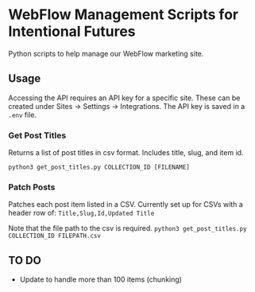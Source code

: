 # WebFlow Management Scripts for Intentional Futures

Python scripts to help manage our WebFlow marketing site.

## Usage
Accessing the API requires an API key for a specific site. These can be created under Sites -> Settings -> Integrations. The API key is saved in a `.env` file.

### Get Post Titles
Returns a list of post titles in csv format. Includes title, slug, and item id.

```python3 get_post_titles.py COLLECTION_ID [FILENAME]```

### Patch Posts
Patches each post item listed in a CSV. Currently set up for CSVs with a header row of:
```Title,Slug,Id,Updated Title```

Note that the file path to the csv is required.
```python3 get_post_titles.py COLLECTION_ID FILEPATH.csv```

## TO DO
- Update to handle more than 100 items (chunking)